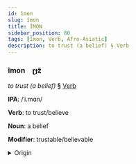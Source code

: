 ```yaml
---
id: îmon
slug: îmon
title: ÎMON
sidebar_position: 80
tags: [îmon, Verb, Afro-Asiatic]
description: to trust (a belief) § Verb
---
```


### îmon&emsp;<span kind="abugida">ɽɟƶ̃</span>

*to trust (a belief)* **§** [Verb](../../tags/Verb)

**IPA**: /ˈi.mɑn/

**Verb**: to trust/believe

**Noun**: a belief

**Modifier**: trustable/believable

<details>
    <summary>Origin</summary>
    Arabic إيمان ʾīmān /ʔiː.maːn/<br/>
    <em>Afro-Asiatic Language Family</em>
</details>